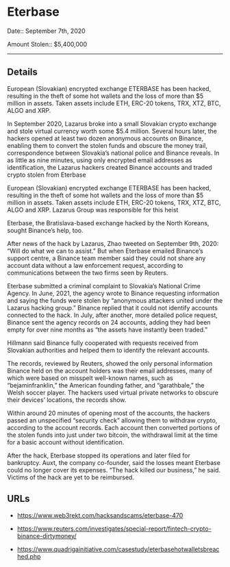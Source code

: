 # Eterbase

Date:: September 7th, 2020

Amount Stolen:: $5,400,000

---


## Details


European (Slovakian) encrypted exchange ETERBASE has been hacked, resulting in the theft of some hot wallets and the loss of more than $5 million in assets. Taken assets include ETH, ERC-20 tokens, TRX, XTZ, BTC, ALGO and XRP.

In September 2020, Lazarus broke into a small Slovakian crypto exchange and stole virtual currency worth some $5.4 million. Several hours later, the hackers opened at least two dozen anonymous accounts on Binance, enabling them to convert the stolen funds and obscure the money trail, correspondence between Slovakia’s national police and Binance reveals. In as little as nine minutes, using only encrypted email addresses as identification, the Lazarus hackers created Binance accounts and traded crypto stolen from Eterbase

European (Slovakian) encrypted exchange ETERBASE has been hacked, resulting in the theft of some hot wallets and the loss of more than $5 million in assets. Taken assets include ETH, ERC-20 tokens, TRX, XTZ, BTC, ALGO and XRP. Lazarus Group was responsible for this heist

Eterbase, the Bratislava-based exchange hacked by the North Koreans, sought Binance’s help, too.

After news of the hack by Lazarus, Zhao tweeted on September 9th, 2020: “Will do what we can to assist.” But when Eterbase emailed Binance’s support centre, a Binance team member said they could not share any account data without a law enforcement request, according to communications between the two firms seen by Reuters.

Eterbase submitted a criminal complaint to Slovakia’s National Crime Agency. In June, 2021, the agency wrote to Binance requesting information and saying the funds were stolen by “anonymous attackers united under the Lazarus hacking group.” Binance replied that it could not identify accounts connected to the hack. In July, after another, more detailed police request, Binance sent the agency records on 24 accounts, adding they had been empty for over nine months as “the assets have instantly been traded.”

Hillmann said Binance fully cooperated with requests received from Slovakian authorities and helped them to identify the relevant accounts.

The records, reviewed by Reuters, showed the only personal information Binance held on the account holders was their email addresses, many of which were based on misspelt well-known names, such as “bejaminfranklin,” the American founding father, and “garathbale,” the Welsh soccer player. The hackers used virtual private networks to obscure their devices’ locations, the records show.

Within around 20 minutes of opening most of the accounts, the hackers passed an unspecified “security check” allowing them to withdraw crypto, according to the account records. Each account then converted portions of the stolen funds into just under two bitcoin, the withdrawal limit at the time for a basic account without identification.

After the hack, Eterbase stopped its operations and later filed for bankruptcy. Auxt, the company co-founder, said the losses meant Eterbase could no longer cover its expenses. “The hack killed our business,” he said. Victims of the hack are yet to be reimbursed.


## URLs

- https://www.web3rekt.com/hacksandscams/eterbase-470

- https://www.reuters.com/investigates/special-report/fintech-crypto-binance-dirtymoney/

- https://www.quadrigainitiative.com/casestudy/eterbasehotwalletsbreached.php
